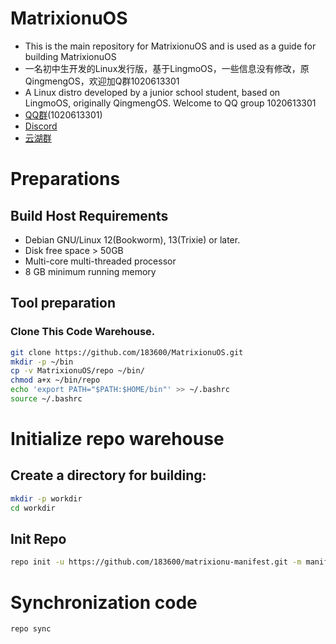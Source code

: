 # MatrixionuOS

 - This is the main repository for MatrixionuOS and is used as a guide for building MatrixionuOS
 - 一名初中生开发的Linux发行版，基于LingmoOS，一些信息没有修改，原QingmengOS，欢迎加Q群1020613301
 - A Linux distro developed by a junior school student, based on LingmoOS, originally QingmengOS. Welcome to QQ group 1020613301
 - [QQ群](http://qm.qq.com/cgi-bin/qm/qr?_wv=1027&k=kJnM0j24CHslZW-8eYDgilP0dvz0VV5L&authKey=EDmp6ct3Eu4IDQbliCA4I4FLXsJH6tP%2F9Q1rn%2BlI8dMiZPsjKCKejfLsW7u3mwyT&noverify=0&group_code=1020613301)(1020613301)
 - [Discord](https://discord.gg/JF3kHjjWTZ)
 - [云湖群](https://yhfx.jwznb.com/share?key=HnIJAmeafFkr&ts=1736527624)

# Preparations
## Build Host Requirements

 - Debian GNU/Linux 12(Bookworm), 13(Trixie) or later.
 - Disk free space > 50GB
 - Multi-core multi-threaded processor
 - 8 GB minimum running memory

## Tool preparation

### Clone This Code Warehouse.
   ```bash
   git clone https://github.com/183600/MatrixionuOS.git
   mkdir -p ~/bin
   cp -v MatrixionuOS/repo ~/bin/
   chmod a+x ~/bin/repo
   echo 'export PATH="$PATH:$HOME/bin"' >> ~/.bashrc
   source ~/.bashrc
```

# Initialize repo warehouse

## Create a directory for building:
```bash
mkdir -p workdir
cd workdir
```
## Init Repo

```bash
repo init -u https://github.com/183600/matrixionu-manifest.git -m manifest.xml
```

# Synchronization code
```bash
repo sync
```
